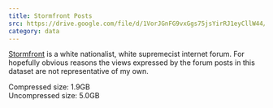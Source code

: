 ```yaml
---
title: Stormfront Posts
src: https://drive.google.com/file/d/1VorJGnFG9vxGgs75jsYirRJ1eyCllW44/view?usp=sharing
category: data
---
```


[Stormfront](https://en.wikipedia.org/wiki/Stormfront_(website)) is a white nationalist, white supremecist internet forum. 
For hopefully obvious reasons the views expressed by the forum posts in 
this dataset are not representative of my own.

Compressed size: 1.9GB
<br>Uncompressed size: 5.0GB